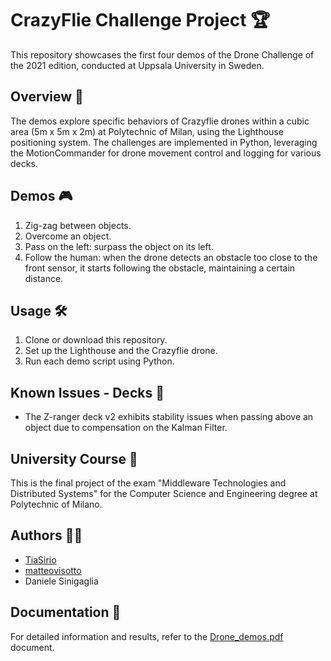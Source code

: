 # CrazyFlie Challenge Project 🏆

This repository showcases the first four demos of the Drone Challenge of the 2021 edition, conducted at Uppsala University in Sweden.

## Overview 🚁

The demos explore specific behaviors of Crazyflie drones within a cubic area (5m x 5m x 2m) at Polytechnic of Milan, using the Lighthouse positioning system. The challenges are implemented in Python, leveraging the MotionCommander for drone movement control and logging for various decks.

## Demos 🎮

1. Zig-zag between objects.
2. Overcome an object.
3. Pass on the left: surpass the object on its left.
4. Follow the human: when the drone detects an obstacle too close to the front sensor, it starts following the obstacle, maintaining a certain distance.

## Usage 🛠️

1. Clone or download this repository.
2. Set up the Lighthouse and the Crazyflie drone.
3. Run each demo script using Python.

## Known Issues - Decks 🚧

- The Z-ranger deck v2 exhibits stability issues when passing above an object due to compensation on the Kalman Filter.

## University Course 📖

This is the final project of the exam "Middleware Technologies and Distributed Systems" for the Computer Science and Engineering degree at Polytechnic of Milano.

## Authors 👨‍💻

- [TiaSirio](https://www.github.com/TiaSirio)
- [matteovisotto](https://www.github.com/matteovisotto)
- Daniele Sinigaglia

## Documentation 📄

For detailed information and results, refer to the [Drone_demos.pdf](Drone_demos.pdf) document.